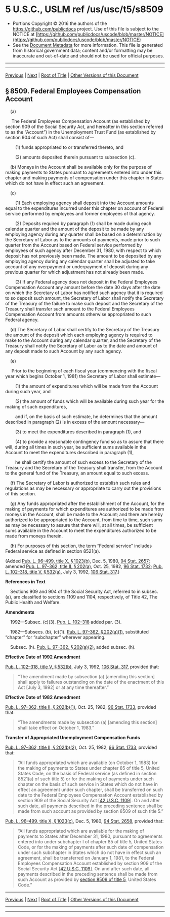 ---
---

# 5 U.S.C., USLM ref /us/usc/t5/s8509

* Portions Copyright © 2016 the authors of the https://github.com/publicdocs project.
  Use of this file is subject to the NOTICE at [https://github.com/publicdocs/uscode/blob/master/NOTICE](https://github.com/publicdocs/uscode/blob/master/NOTICE)
* See the [Document Metadata](././../../../../../../..//README.md) for more information.
  This file is generated from historical government data; content and/or formatting may be inaccurate and out-of-date and should not be used for official purposes.

----------
----------

[Previous](./../../../../../../..//us/usc/t5/ptIII/sptG/ch85/schI/m__us_usc_t5_s8508.md) | [Next](./../../../../../../..//us/usc/t5/ptIII/sptG/ch85/schII/m__us_usc_t5_ptIII_sptG_ch85_schII.md) | [Root of Title](./../../../../../../../) | [Other Versions of this Document](https://publicdocs.github.io/go/links?ns=uslm&ref=%2Fus%2Fusc%2Ft5%2Fs8509)

## § 8509. Federal Employees Compensation Account

    (a)

     The Federal Employees Compensation Account (as established by section 909 of the Social Security Act, and hereafter in this section referred to as the “Account”) in the Unemployment Trust Fund (as established by section 904 of such Act) shall consist of—

        (1) funds appropriated to or transferred thereto, and

        (2) amounts deposited therein pursuant to subsection (c).

    (b) Moneys in the Account shall be available only for the purpose of making payments to States pursuant to agreements entered into under this chapter and making payments of compensation under this chapter in States which do not have in effect such an agreement.

    (c)

        (1) Each employing agency shall deposit into the Account amounts equal to the expenditures incurred under this chapter on account of Federal service performed by employees and former employees of that agency.

        (2) Deposits required by paragraph (1) shall be made during each calendar quarter and the amount of the deposit to be made by any employing agency during any quarter shall be based on a determination by the Secretary of Labor as to the amounts of payments, made prior to such quarter from the Account based on Federal service performed by employees of such agency after December 31, 1980, with respect to which deposit has not previously been made. The amount to be deposited by any employing agency during any calendar quarter shall be adjusted to take account of any overpayment or underpayment of deposit during any previous quarter for which adjustment has not already been made.

        (3) If any Federal agency does not deposit in the Federal Employees Compensation Account any amount before the date 30 days after the date on which the Secretary of Labor has notified such agency that it is required to so deposit such amount, the Secretary of Labor shall notify the Secretary of the Treasury of the failure to make such deposit and the Secretary of the Treasury shall transfer such amount to the Federal Employees Compensation Account from amounts otherwise appropriated to such Federal agency.

    (d) The Secretary of Labor shall certify to the Secretary of the Treasury the amount of the deposit which each employing agency is required to make to the Account during any calendar quarter, and the Secretary of the Treasury shall notify the Secretary of Labor as to the date and amount of any deposit made to such Account by any such agency.

    (e)

     Prior to the beginning of each fiscal year (commencing with the fiscal year which begins October 1, 1981) the Secretary of Labor shall estimate—

        (1) the amount of expenditures which will be made from the Account during such year, and

        (2) the amount of funds which will be available during such year for the making of such expenditures,

        and if, on the basis of such estimate, he determines that the amount described in paragraph (2) is in excess of the amount necessary—

        (3) to meet the expenditures described in paragraph (1), and

        (4) to provide a reasonable contingency fund so as to assure that there will, during all times in such year, be sufficient sums available in the Account to meet the expenditures described in paragraph (1),

        he shall certify the amount of such excess to the Secretary of the Treasury and the Secretary of the Treasury shall transfer, from the Account to the general fund of the Treasury, an amount equal to such excess.

    (f) The Secretary of Labor is authorized to establish such rules and regulations as may be necessary or appropriate to carry out the provisions of this section.

    (g) Any funds appropriated after the establishment of the Account, for the making of payments for which expenditures are authorized to be made from moneys in the Account, shall be made to the Account; and there are hereby authorized to be appropriated to the Account, from time to time, such sums as may be necessary to assure that there will, at all times, be sufficient sums available in the Account to meet the expenditures authorized to be made from moneys therein.

    (h) For purposes of this section, the term “Federal service” includes Federal service as defined in section 8521(a).

(Added [Pub. L. 96–499, title X, § 1023(b)][/us/pl/96/499/s1023/b], Dec. 5, 1980, [94 Stat. 2657][/us/stat/94/2657]; amended [Pub. L. 97–362, title II, § 202(a)][/us/pl/97/362/s202/a], Oct. 25, 1982, [96 Stat. 1732][/us/stat/96/1732]; [Pub. L. 102–318, title V, § 532(a)][/us/pl/102/318/s532/a], July 3, 1992, [106 Stat. 317][/us/stat/106/317].)

 __References in Text__ 

    Sections 909 and 904 of the Social Security Act, referred to in subsec. (a), are classified to sections 1109 and 1104, respectively, of Title 42, The Public Health and Welfare.

 __Amendments__ 

    1992—Subsec. (c)(3). [Pub. L. 102–318][/us/pl/102/318] added par. (3).

    1982—Subsecs. (b), (c)(1). [Pub. L. 97–362, § 202(a)(1)][/us/pl/97/362/s202/a/1], substituted “chapter” for “subchapter” wherever appearing.

    Subsec. (h). [Pub. L. 97–362, § 202(a)(2)][/us/pl/97/362/s202/a/2], added subsec. (h).

 __Effective Date of 1992 Amendment__ 

[Pub. L. 102–318, title V, § 532(b)][/us/pl/102/318/s532/b], July 3, 1992, [106 Stat. 317][/us/stat/106/317], provided that: 

> “The amendment made by subsection (a) \[amending this section\] shall apply to failures outstanding on the date of the enactment of this Act \[July 3, 1992\] or at any time thereafter.”

 __Effective Date of 1982 Amendment__ 

[Pub. L. 97–362, title II, § 202(b)(1)][/us/pl/97/362/s202/b/1], Oct. 25, 1982, [96 Stat. 1733][/us/stat/96/1733], provided that: 

> “The amendments made by subsection (a) \[amending this section\] shall take effect on October 1, 1983.”

 __Transfer of Appropriated Unemployment Compensation Funds__ 

[Pub. L. 97–362, title II, § 202(b)(2)][/us/pl/97/362/s202/b/2], Oct. 25, 1982, [96 Stat. 1733][/us/stat/96/1733], provided that: 

> “All funds appropriated which are available (on October 1, 1983) for the making of payments to States under chapter 85 of title 5, United States Code, on the basis of Federal service (as defined in section 8521(a) of such title 5) or for the making of payments under such chapter on the basis of such service in States which do not have in effect an agreement under such chapter, shall be transferred on such date to the Federal Employees Compensation Account established by section 909 of the Social Security Act \[[42 U.S.C. 1109][/us/usc/t42/s1109]\]. On and after such date, all payments described in the preceding sentence shall be made from such account as provided by section 8509 of such title 5.”

[Pub. L. 96–499, title X, § 1023(c)][/us/pl/96/499/s1023/c], Dec. 5, 1980, [94 Stat. 2658][/us/stat/94/2658], provided that: 

> “All funds appropriated which are available for the making of payments to States after December 31, 1980, pursuant to agreements entered into under subchapter I of chapter 85 of title 5, United States Code, or for the making of payments after such date of compensation under such subchapter in States which do not have in effect such an agreement, shall be transferred on January 1, 1981, to the Federal Employees Compensation Account established by section 909 of the Social Security Act \[[42 U.S.C. 1109][/us/usc/t42/s1109]\]. On and after such date, all payments described in the preceding sentence shall be made from such Account as provided by [section 8509 of title 5][/us/usc/t5/s8509], United States Code.”

----------

[Previous](./../../../../../../..//us/usc/t5/ptIII/sptG/ch85/schI/m__us_usc_t5_s8508.md) | [Next](./../../../../../../..//us/usc/t5/ptIII/sptG/ch85/schII/m__us_usc_t5_ptIII_sptG_ch85_schII.md) | [Root of Title](./../../../../../../../) | [Other Versions of this Document](https://publicdocs.github.io/go/links?ns=uslm&ref=%2Fus%2Fusc%2Ft5%2Fs8509)

----------
----------

[/us/pl/96/499/s1023/b]: https://publicdocs.github.io/go/links?ns=uslm&ref=%2Fus%2Fpl%2F96%2F499%2Fs1023%2Fb
[/us/stat/94/2657]: https://publicdocs.github.io/go/links?ns=uslm&ref=%2Fus%2Fstat%2F94%2F2657
[/us/pl/97/362/s202/a]: https://publicdocs.github.io/go/links?ns=uslm&ref=%2Fus%2Fpl%2F97%2F362%2Fs202%2Fa
[/us/stat/96/1732]: https://publicdocs.github.io/go/links?ns=uslm&ref=%2Fus%2Fstat%2F96%2F1732
[/us/pl/102/318/s532/a]: https://publicdocs.github.io/go/links?ns=uslm&ref=%2Fus%2Fpl%2F102%2F318%2Fs532%2Fa
[/us/stat/106/317]: https://publicdocs.github.io/go/links?ns=uslm&ref=%2Fus%2Fstat%2F106%2F317
[/us/pl/102/318]: https://publicdocs.github.io/go/links?ns=uslm&ref=%2Fus%2Fpl%2F102%2F318
[/us/pl/97/362/s202/a/1]: https://publicdocs.github.io/go/links?ns=uslm&ref=%2Fus%2Fpl%2F97%2F362%2Fs202%2Fa%2F1
[/us/pl/97/362/s202/a/2]: https://publicdocs.github.io/go/links?ns=uslm&ref=%2Fus%2Fpl%2F97%2F362%2Fs202%2Fa%2F2
[/us/pl/102/318/s532/b]: https://publicdocs.github.io/go/links?ns=uslm&ref=%2Fus%2Fpl%2F102%2F318%2Fs532%2Fb
[/us/stat/106/317]: https://publicdocs.github.io/go/links?ns=uslm&ref=%2Fus%2Fstat%2F106%2F317
[/us/pl/97/362/s202/b/1]: https://publicdocs.github.io/go/links?ns=uslm&ref=%2Fus%2Fpl%2F97%2F362%2Fs202%2Fb%2F1
[/us/stat/96/1733]: https://publicdocs.github.io/go/links?ns=uslm&ref=%2Fus%2Fstat%2F96%2F1733
[/us/pl/97/362/s202/b/2]: https://publicdocs.github.io/go/links?ns=uslm&ref=%2Fus%2Fpl%2F97%2F362%2Fs202%2Fb%2F2
[/us/stat/96/1733]: https://publicdocs.github.io/go/links?ns=uslm&ref=%2Fus%2Fstat%2F96%2F1733
[/us/usc/t42/s1109]: https://publicdocs.github.io/go/links?ns=uslm&ref=%2Fus%2Fusc%2Ft42%2Fs1109
[/us/pl/96/499/s1023/c]: https://publicdocs.github.io/go/links?ns=uslm&ref=%2Fus%2Fpl%2F96%2F499%2Fs1023%2Fc
[/us/stat/94/2658]: https://publicdocs.github.io/go/links?ns=uslm&ref=%2Fus%2Fstat%2F94%2F2658
[/us/usc/t42/s1109]: https://publicdocs.github.io/go/links?ns=uslm&ref=%2Fus%2Fusc%2Ft42%2Fs1109
[/us/usc/t5/s8509]: https://publicdocs.github.io/go/links?ns=uslm&ref=%2Fus%2Fusc%2Ft5%2Fs8509


